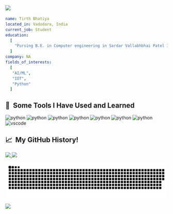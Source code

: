 <link rel="stylesheet" href="https://cdn.jsdelivr.net/gh/devicons/devicon@v2.15.1/devicon.min.css">

<img src="https://capsule-render.vercel.app/api?type=waving&color=gradient&text=Hello!&height=100&section=header"/>

```yaml
name: Tirth Bhatiya
located_in: Vadodara, India
current_job: Student
education:
  [
    "Pursing B.E. in Computer engineering in Sardar Vallabhbhai Patel Institute of Technology, Vasad, or SVIT"
  ]
company: NA
fields_of_interests:
  [
   "AI/ML",
   "IOT",
   "Python"
  ]

```
<h2> 🚀 &nbsp;Some Tools I Have Used and Learned</h2>
<p align="left">                    

<img src="https://cdn.jsdelivr.net/gh/devicons/devicon/icons/tensorflow/tensorflow-original.svg" alt="python" width="45" height="45" />                 
<img src="https://cdn.jsdelivr.net/gh/devicons/devicon/icons/python/python-original-wordmark.svg" alt="python" width="45" height="45" />
<img src="https://cdn.jsdelivr.net/gh/devicons/devicon/icons/react/react-original.svg" alt="python" width="45" height="45" />
<img src="https://cdn.jsdelivr.net/gh/devicons/devicon/icons/jupyter/jupyter-original-wordmark.svg" alt="python" width="45" height="45" />
<img src="https://cdn.jsdelivr.net/gh/devicons/devicon/icons/c/c-original.svg"  alt="python" width="45" height="45"/>
<img src="https://cdn.jsdelivr.net/gh/devicons/devicon/icons/arduino/arduino-original-wordmark.svg" alt="python" width="45" height="45" />
<img src="https://cdn.jsdelivr.net/gh/devicons/devicon/icons/javascript/javascript-original.svg" alt="python" width="45" height="45" />                    
<img src="https://cdn.jsdelivr.net/gh/devicons/devicon/icons/vscode/vscode-original.svg" alt="vscode" width="45" height="45"/>         
</p>


<h2> 📈 &nbsp;My GitHub History!</h2>
<a href="https://github.com/thepiyushmalhotra">
  <img height="180em" src="https://github-readme-stats.vercel.app/api?username=tirthb101&theme=noctis_minimus&show_icons=true" />
  <img height="180em" src="https://github-readme-stats.vercel.app/api/top-langs/?username=tirthb101&theme=noctis_minimus&layout=compact" />
</a>

![Snake animation](https://github.com/tirthb101/tirthb101/blob/output/github-contribution-grid-snake.svg)
  
<p align="left">
  <img src="https://capsule-render.vercel.app/api?type=waving&color=gradient&height=100&section=footer"/>
</p>


